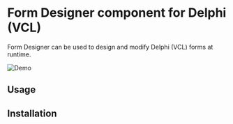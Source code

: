 # Form Designer component for Delphi (VCL)

Form Designer can be used to design and modify Delphi (VCL) forms at runtime.

![Demo](https://github.com/havlicekp/form-designer/blob/master/images/demo.gif)

## Usage

## Installation
